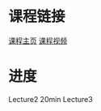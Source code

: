 # 课程链接
[课程主页](https://15445.courses.cs.cmu.edu/fall2024/schedule.html)
[课程视频](https://www.bilibili.com/video/BV169QhYZEhn)

# 进度
Lecture2 20min
Lecture3
